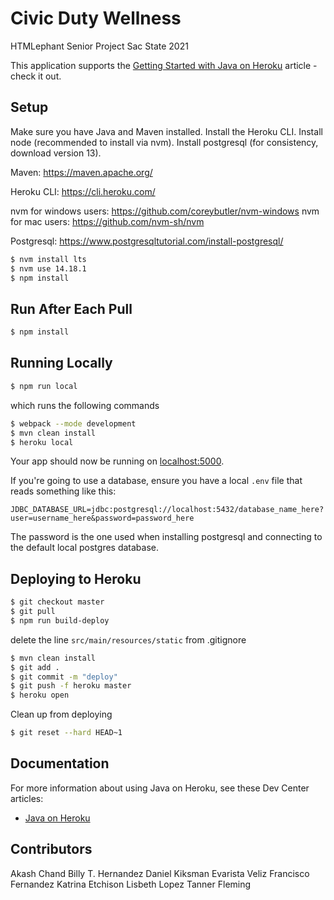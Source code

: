 # Civic Duty Wellness

HTMLephant Senior Project
Sac State 2021

This application supports the [Getting Started with Java on Heroku](https://devcenter.heroku.com/articles/getting-started-with-java) article - check it out.

## Setup
Make sure you have Java and Maven installed.
Install the Heroku CLI.
Install node (recommended to install via nvm).
Install postgresql (for consistency, download version 13).

Maven: https://maven.apache.org/

Heroku CLI: https://cli.heroku.com/

nvm for windows users: https://github.com/coreybutler/nvm-windows
nvm for mac users: https://github.com/nvm-sh/nvm

Postgresql: https://www.postgresqltutorial.com/install-postgresql/

```sh
$ nvm install lts
$ nvm use 14.18.1
$ npm install
```
## Run After Each Pull
```sh
$ npm install
```

## Running Locally

```sh
$ npm run local
```
which runs the following commands
```sh
$ webpack --mode development
$ mvn clean install
$ heroku local
```

Your app should now be running on [localhost:5000](http://localhost:5000/).

If you're going to use a database, ensure you have a local `.env` file that reads something like this:

```
JDBC_DATABASE_URL=jdbc:postgresql://localhost:5432/database_name_here?user=username_here&password=password_here
```

The password is the one used when installing postgresql and connecting to the default local postgres database.

## Deploying to Heroku

```sh
$ git checkout master
$ git pull
$ npm run build-deploy
```
delete the line `src/main/resources/static` from .gitignore
```sh
$ mvn clean install
$ git add .
$ git commit -m "deploy"
$ git push -f heroku master
$ heroku open
```

Clean up from deploying
```sh
$ git reset --hard HEAD~1
```

## Documentation

For more information about using Java on Heroku, see these Dev Center articles:

- [Java on Heroku](https://devcenter.heroku.com/categories/java)

## Contributors
Akash Chand
Billy T. Hernandez
Daniel Kiksman
Evarista Veliz
Francisco Fernandez
Katrina Etchison
Lisbeth Lopez
Tanner Fleming
